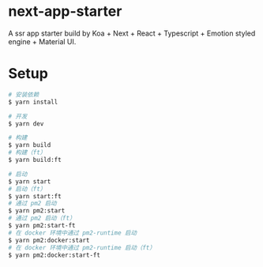 # next-app-starter

A ssr app starter build by Koa + Next + React + Typescript + Emotion styled engine + Material UI.

# Setup

``` bash
# 安装依赖
$ yarn install

# 开发
$ yarn dev

# 构建
$ yarn build
# 构建（ft）
$ yarn build:ft

# 启动
$ yarn start
# 启动（ft）
$ yarn start:ft
# 通过 pm2 启动
$ yarn pm2:start
# 通过 pm2 启动（ft）
$ yarn pm2:start-ft
# 在 docker 环境中通过 pm2-runtime 启动
$ yarn pm2:docker:start
# 在 docker 环境中通过 pm2-runtime 启动（ft）
$ yarn pm2:docker:start-ft

```
